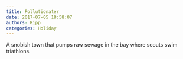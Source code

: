```yaml
---
title: Pollutionater
date: 2017-07-05 18:58:07
authors: Ripp
categories: Holiday
---
```


 A snobish town that pumps raw sewage in the bay where scouts swim triathlons.